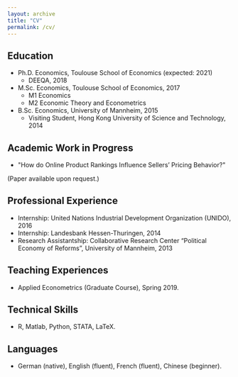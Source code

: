 ```yaml
---
layout: archive
title: "CV"
permalink: /cv/
---
```



Education
------
* Ph.D. Economics, Toulouse School of Economics (expected: 2021)
  * DEEQA, 2018
* M.Sc. Economics, Toulouse School of Economics, 2017
  * M1 Economics
  * M2 Economic Theory and Econometrics
* B.Sc. Economics, University of Mannheim, 2015
  * Visiting Student, Hong Kong University of Science and Technology, 2014
  
Academic Work in Progress
------
* "How do Online Product Rankings Influence Sellers’ Pricing Behavior?"

(Paper available upon request.)

Professional Experience
------
* Internship: United Nations Industrial Development Organization (UNIDO), 2016
* Internship: Landesbank Hessen-Thuringen, 2014
* Research Assistantship: Collaborative Research Center “Political Economy of Reforms”, University of Mannheim, 2013

Teaching Experiences
------
* Applied Econometrics (Graduate Course), Spring 2019.
  
Technical Skills
------
* R, Matlab, Python, STATA, LaTeX.

Languages
------
* German (native), English (fluent), French (fluent), Chinese (beginner).
